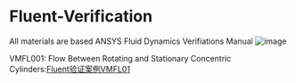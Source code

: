 # Fluent-Verification
All materials are based ANSYS Fluid Dynamics Verifiations Manual
![image](https://user-images.githubusercontent.com/78484560/175250008-06b93818-2a38-4814-89a2-1996c2464ff5.png)

VMFL001: Flow Between Rotating and Stationary Concentric Cylinders:[Fluent验证案例VMFL01](Fluent验证案例VMFL01.md)
